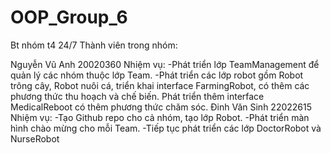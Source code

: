 # OOP_Group_6
Bt nhóm t4 24/7
Thành viên trong nhóm:

Nguyễn Vũ Anh 20020360
Nhiệm vụ:
    -Phát triển lớp TeamManagement để quản lý các nhóm thuộc lớp Team.
    -Phát triển các lớp robot gồm Robot trông cây, Robot nuôi cá, triển khai interface FarmingRobot, có thêm các phương thức thu hoạch và chế biến. Phát triển thêm interface MedicalReboot có thêm phương thức chăm sóc.
Đinh Văn Sinh 22022615
Nhiệm vụ:
    -Tạo Github repo cho cả nhóm, tạo lớp Robot.
    -Phát triển màn hình chào mừng cho mỗi Team.
    -Tiếp tục phát triển các lớp DoctorRobot và NurseRobot